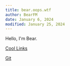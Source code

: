 ```yaml
---
title: bear.oops.wtf
author: BearFM
date: January 6, 2024
modified: January 25, 2024
---
```


Hello, I'm Bear.

[Cool Links](/coollinks)

[Git](/git)